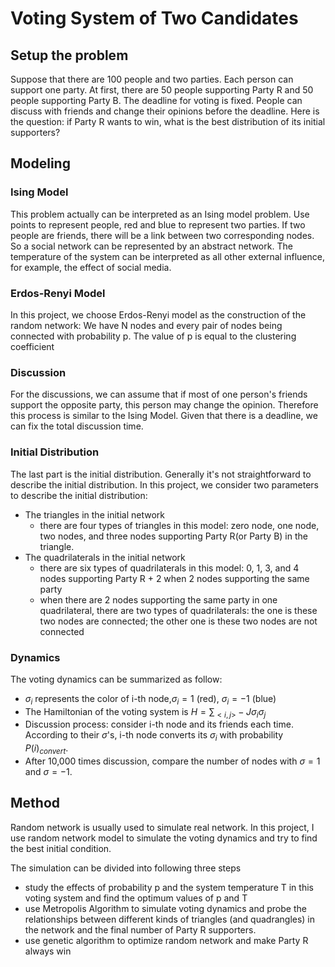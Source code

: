# Voting System of Two Candidates

## Setup the problem

Suppose that there are 100 people and two parties. Each person can support one party. 
At first, there are 50 people supporting Party R and 50 people supporting Party B. The deadline for voting is fixed. 
People can discuss with friends and change their opinions before the deadline. 
Here is the question: if Party R wants to win, what is the best distribution of its initial supporters? 


## Modeling

### Ising Model
This problem actually can be interpreted as an Ising model problem. Use points to represent people, red and blue to represent two parties. 
If two people are friends, there will be a link between two corresponding nodes. So a social network can be represented by an abstract network. 
The temperature of the system can be interpreted as all other external influence, for example, the effect of social media. 

### Erdos-Renyi Model
In this project, we choose Erdos-Renyi model as the construction of the random network: 
  We have N nodes and every pair of nodes being connected with probability p.
  The value of p is equal to the clustering coefficient

### Discussion
For the discussions, we can assume that if most of one person's friends support the opposite party, this person may change the opinion. 
Therefore this process is similar to the Ising Model. Given that there is a deadline, we can fix the total discussion time. 

### Initial Distribution
The last part is the initial distribution. Generally it's not straightforward to describe the initial distribution. In this project, we consider two parameters to describe the initial distribution:
- The triangles in the initial network
  - there are four types of triangles in this model: zero node, one node, two nodes, and three nodes supporting Party R(or Party B) in the triangle.
- The quadrilaterals in the initial network
  - there are six types of quadrilaterals in this model: 0, 1, 3, and 4 nodes supporting Party R  + 2 when 2 nodes supporting the same party
  - when there are 2 nodes supporting the same party in one quadrilateral, there are two types of quadrilaterals: the one is these two nodes are connected; the other one is these two nodes are not connected


### Dynamics
The voting dynamics can be summarized as follow:
- $\sigma_i$ represents the color of i-th node,$\sigma_i=1$ (red), $\sigma_i=-1$ (blue)
- The Hamiltonian of the voting system is $H=\sum_{<i,j>}-J\sigma_i\sigma_j$
- Discussion process: consider i-th node and its friends each time. According to their $\sigma$'s, i-th node converts its $\sigma_i$ with probability $P(i)_{convert}$.
- After 10,000 times discussion, compare the number of nodes with $\sigma=1$ and $\sigma=-1$.



## Method 
Random network is usually used to simulate real network. In this project, I use random network model to simulate the voting dynamics and try to find the best initial condition.

The simulation can be divided into following three steps
- study the effects of probability p and the system temperature T in this voting system and find the optimum values of p and T
- use Metropolis Algorithm to simulate voting dynamics and probe the relationships between different kinds of triangles (and quadrangles) in the network and the final number of Party R supporters.
- use genetic algorithm to optimize random network and make Party R always win


